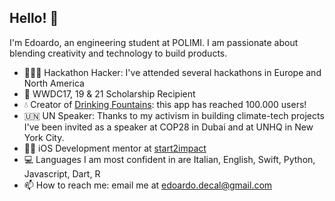 ## Hello! 👋

I'm Edoardo, an engineering student at POLIMI. I am passionate about blending creativity and technology to build products.

- 🧑🏻‍💻 Hackathon Hacker: I've attended several hackathons in Europe and North America
-  WWDC17, 19 & 21 Scholarship Recipient 
- 💧 Creator of [Drinking Fountains](https://apps.apple.com/us/app/drinking-fountains/id1493955783): this app has reached 100.000 users!
- 🇺🇳 UN Speaker: Thanks to my activism in building climate-tech projects I've been invited as a speaker at COP28 in Dubai and at UNHQ in New York City.
- 👨‍🏫 iOS Development mentor at [start2impact](https://www.start2impact.it/) 
- 💻 Languages I am most confident in are Italian, English, Swift, Python, Javascript, Dart, R
- 📫 How to reach me: email me at edoardo.decal@gmail.com

<!--
**edoardodc/edoardodc** is a ✨ _special_ ✨ repository because its `README.md` (this file) appears on your GitHub profile.

Here are some ideas to get you started:

- 🔭 I’m currently working on ...
- 🌱 I’m currently learning ...
- 👯 I’m looking to collaborate on ...
- 🤔 I’m looking for help with ...
- 💬 Ask me about ...
- 📫 How to reach me: ...
- 😄 Pronouns: ...
- ⚡ Fun fact: ...
-->
